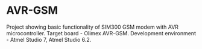 # AVR-GSM
Project showing basic functionality of SIM300 GSM modem with AVR microcontroller. Target board - Olimex AVR-GSM.
Development environment - Atmel Studio 7, Atmel Studio 6.2.
